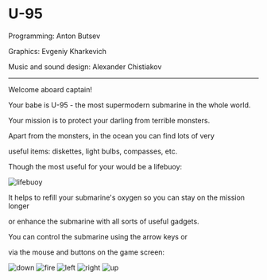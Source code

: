 # U-95

Programming: Anton Butsev

Graphics: Evgeniy Kharkevich

Music and sound design: Alexander Chistiakov

---
Welcome aboard captain!

Your babe is U-95 - the most supermodern submarine in the whole world.

Your mission is to protect your darling from terrible monsters. 

Apart from the monsters, in the ocean you can find lots of very

useful items: diskettes, light bulbs, compasses, etc.

Though the most useful for your would be a lifebuoy:

![lifebuoy](data://bm0)

It helps to refill your submarine's oxygen so you can stay on the mission longer

or enhance the submarine with all sorts of useful gadgets.

You can control the submarine using the arrow keys or 

via the mouse and buttons on the game screen:

![down](data://bm1) ![fire](data://bm2) ![left](data://bm3) ![right](data://bm4) ![up](data://bm5)
